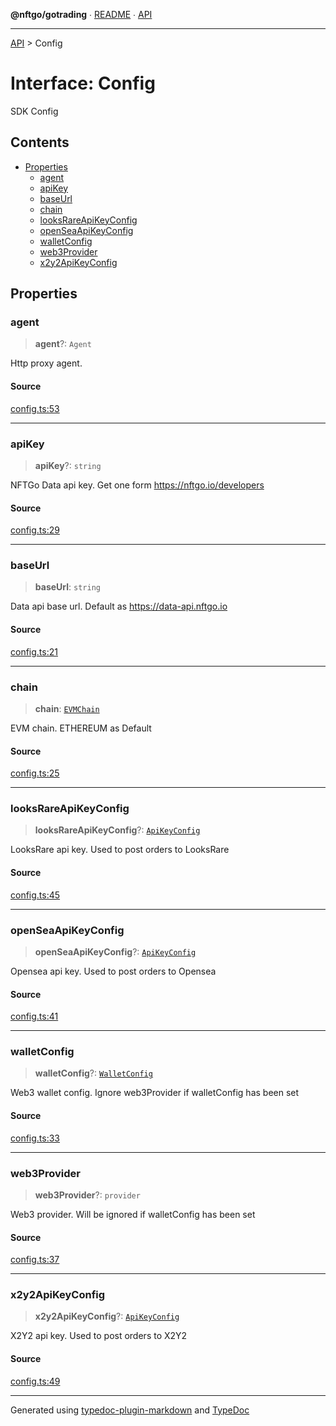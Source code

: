 **@nftgo/gotrading** ∙ [README](../README.md) ∙ [API](../exports.md)

***

[API](../exports.md) > Config

# Interface: Config

SDK Config

## Contents

- [Properties](Config.md#properties)
  - [agent](Config.md#agent)
  - [apiKey](Config.md#apikey)
  - [baseUrl](Config.md#baseurl)
  - [chain](Config.md#chain)
  - [looksRareApiKeyConfig](Config.md#looksrareapikeyconfig)
  - [openSeaApiKeyConfig](Config.md#openseaapikeyconfig)
  - [walletConfig](Config.md#walletconfig)
  - [web3Provider](Config.md#web3provider)
  - [x2y2ApiKeyConfig](Config.md#x2y2apikeyconfig)

## Properties

### agent

> **agent**?: `Agent`

Http proxy agent.

#### Source

[config.ts:53](https://github.com/NFTGo/GoTrading/blob/1fa3b8d/src/types/config.ts#L53)

***

### apiKey

> **apiKey**?: `string`

NFTGo Data api key. Get one form https://nftgo.io/developers

#### Source

[config.ts:29](https://github.com/NFTGo/GoTrading/blob/1fa3b8d/src/types/config.ts#L29)

***

### baseUrl

> **baseUrl**: `string`

Data api base url. Default as https://data-api.nftgo.io

#### Source

[config.ts:21](https://github.com/NFTGo/GoTrading/blob/1fa3b8d/src/types/config.ts#L21)

***

### chain

> **chain**: [`EVMChain`](../enumerations/EVMChain.md)

EVM chain. ETHEREUM as Default

#### Source

[config.ts:25](https://github.com/NFTGo/GoTrading/blob/1fa3b8d/src/types/config.ts#L25)

***

### looksRareApiKeyConfig

> **looksRareApiKeyConfig**?: [`ApiKeyConfig`](../type-aliases/ApiKeyConfig.md)

LooksRare api key. Used to post orders to LooksRare

#### Source

[config.ts:45](https://github.com/NFTGo/GoTrading/blob/1fa3b8d/src/types/config.ts#L45)

***

### openSeaApiKeyConfig

> **openSeaApiKeyConfig**?: [`ApiKeyConfig`](../type-aliases/ApiKeyConfig.md)

Opensea api key. Used to post orders to Opensea

#### Source

[config.ts:41](https://github.com/NFTGo/GoTrading/blob/1fa3b8d/src/types/config.ts#L41)

***

### walletConfig

> **walletConfig**?: [`WalletConfig`](WalletConfig.md)

Web3 wallet config. Ignore web3Provider if walletConfig has been set

#### Source

[config.ts:33](https://github.com/NFTGo/GoTrading/blob/1fa3b8d/src/types/config.ts#L33)

***

### web3Provider

> **web3Provider**?: `provider`

Web3 provider. Will be ignored if walletConfig has been set

#### Source

[config.ts:37](https://github.com/NFTGo/GoTrading/blob/1fa3b8d/src/types/config.ts#L37)

***

### x2y2ApiKeyConfig

> **x2y2ApiKeyConfig**?: [`ApiKeyConfig`](../type-aliases/ApiKeyConfig.md)

X2Y2 api key. Used to post orders to X2Y2

#### Source

[config.ts:49](https://github.com/NFTGo/GoTrading/blob/1fa3b8d/src/types/config.ts#L49)

***

Generated using [typedoc-plugin-markdown](https://www.npmjs.com/package/typedoc-plugin-markdown) and [TypeDoc](https://typedoc.org/)
